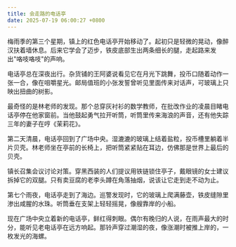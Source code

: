 ```yaml
---
title: 会走路的电话亭
date: 2025-07-19 06:00:27 +0800
---
```


梅雨季的第三个星期，镇上的红色电话亭开始移动了。起初只是轻微的晃动，像醉汉扶着墙休息。后来它学会了迈步，铁皮底部生出两条细长的腿，走起路来发出"咯吱咯吱"的声响。

电话亭总在深夜出行。杂货铺的王阿婆说看见它在月光下跳舞，投币口随着动作一张一合，像在咀嚼星光。邮局值班的小张发誓曾听见里面传来对话声，可玻璃上只映出扭曲的树影。

最奇怪的是林老师的发现。那个总穿灰衬衫的数学教师，在批改作业的凌晨目睹电话亭停在他家窗前。当他鼓起勇气拉开听筒，听筒里传来海浪的声音，还有他失踪三年的妻子在哼《茉莉花》。

第二天清晨，电话亭回到了广场中央。湿漉漉的玻璃上结着盐粒，投币槽里躺着半片贝壳。林老师坐在亭前的长椅上，把听筒紧紧贴在耳边，仿佛那是世界上最后的贝壳。

镇长召集会议讨论对策。穿黑西装的人们提议用铁链锁住亭子，戴眼镜的女士建议拆掉它的双腿。只有卖豆腐的老李头蹲在角落抽烟，说该让它走到走不动为止。

第七个雨夜，电话亭走到了海边。巡警发现时，它的玻璃上爬满藤壶，铁皮缝隙里渗出咸腥的水珠。听筒垂在支架上轻轻摇晃，像艘靠岸的小船。

现在广场中央立着新的电话亭，鲜红得刺眼。偶尔有晚归的人说，在雨声最大的时分，能听见老电话亭在远方响起。那铃声穿过潮湿的夜，像涨潮时被推上岸的，一枚发光的海螺。
